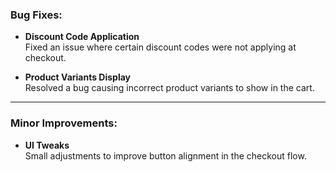 ### Bug Fixes:

- **Discount Code Application**  
  Fixed an issue where certain discount codes were not applying at checkout.

- **Product Variants Display**  
  Resolved a bug causing incorrect product variants to show in the cart.

---

### Minor Improvements:

- **UI Tweaks**  
  Small adjustments to improve button alignment in the checkout flow.
